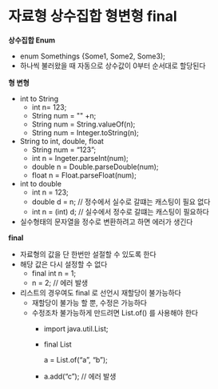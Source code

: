# 자료형 상수집합 형변형 final

**상수집합 Enum**

- enum Somethings {Some1, Some2, Some3);
- 하나씩 불러왔을 때 자동으로 상수값이 0부터 순서대로 할당된다

**형 변형**

- int to String
    - int n= 123;
    - String num = "" +n;
    - String num = String.valueOf(n);
    - String num = Integer.toString(n);
- String to int, double, float
    - String num = “123”;
    - int n = Ingeter.parseInt(num);
    - double n = Double.parseDouble(num);
    - float n = Float.parseFloat(num);
- int to double
    - int n = 123;
    - double d = n; // 정수에서 실수로 갈떄는 캐스팅이 필요 없다
    - int n = (int) d; // 실수에서 정수로 갈떄는 캐스팅이 필요하다
- 실수형태의 문자열을 정수로 변환하려고 하면 에러가 생긴다

**final**

- 자료형의 값을 단 한번만 설절할 수 있도록 한다
- 해당 값은 다시 설정할 수 없다
    - final int n = 1;
    - n = 2; // 에러 발생
- 리스트의 경우여도 final 로 선언시 재할당이 불가능하다
    - 재할당이 불가능 할 뿐, 수정은 가능하다
    - 수정조차 불가능하게 만드려면 List.of() 를 사용해야 한다
        - import java.util.List;
        - final List
            
            a = List.of(“a”, “b”);
            
        - a.add(“c”); // 에러 발생